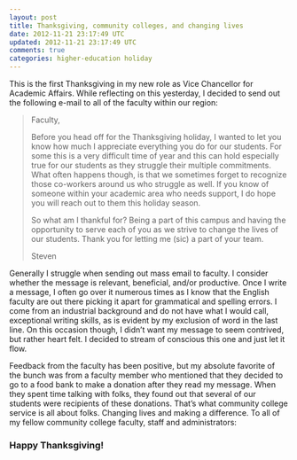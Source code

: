 ```yaml
---           
layout: post
title: Thanksgiving, community colleges, and changing lives
date: 2012-11-21 23:17:49 UTC
updated: 2012-11-21 23:17:49 UTC
comments: true
categories: higher-education holiday
---
```


This is the first Thanksgiving in my new role as Vice Chancellor for
Academic Affairs. While reflecting on this yesterday, I decided to send
out the following e-mail to all of the faculty within our region:

> Faculty,
> 
> Before you head off for the Thanksgiving holiday, I wanted to let you
> know how much I appreciate everything you do for our students. For
> some this is a very difficult time of year and this can hold
> especially true for our students as they struggle their multiple
> commitments. What often happens though, is that we sometimes forget to
> recognize those co-workers around us who struggle as well. If you know
> of someone within your academic area who needs support, I do hope you
> will reach out to them this holiday season.
> 
> So what am I thankful for? Being a part of this campus and having the
> opportunity to serve each of you as we strive to change the lives of
> our students. Thank you for letting me (sic) a part of your team.
> 
> Steven

Generally I struggle when sending out mass email to faculty. I consider
whether the message is relevant, beneficial, and/or productive. Once I
write a message, I often go over it numerous times as I know that the
English faculty are out there picking it apart for grammatical and
spelling errors. I come from an industrial background and do not have
what I would call, exceptional writing skills, as is evident by my
exclusion of word in the last line. On this occasion though, I didn’t
want my message to seem contrived, but rather heart felt. I decided to
stream of conscious this one and just let it flow.

Feedback from the faculty has been positive, but my absolute favorite of
the bunch was from a faculty member who mentioned that they decided to
go to a food bank to make a donation after they read my message. When
they spent time talking with folks, they found out that several of our
students were recipients of these donations. That’s what community
college service is all about folks. Changing lives and making a
difference. To all of my fellow community college faculty, staff and
administrators:
<h3>Happy
Thanksgiving!</h3>
